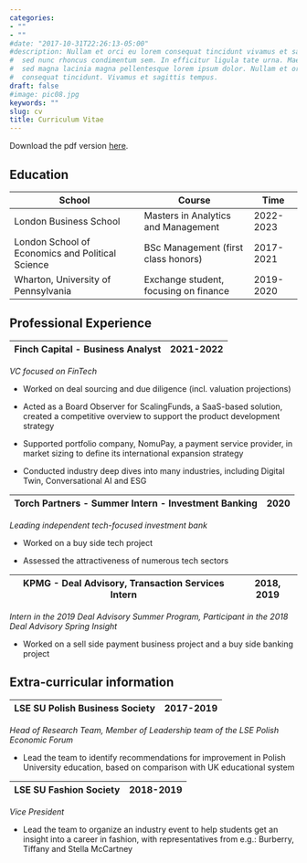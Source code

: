 ```yaml
---
categories:
- ""
- ""
#date: "2017-10-31T22:26:13-05:00"
#description: Nullam et orci eu lorem consequat tincidunt vivamus et sagittis magna
#  sed nunc rhoncus condimentum sem. In efficitur ligula tate urna. Maecenas massa
#  sed magna lacinia magna pellentesque lorem ipsum dolor. Nullam et orci eu lorem
#  consequat tincidunt. Vivamus et sagittis tempus.
draft: false
#image: pic08.jpg
keywords: ""
slug: cv
title: Curriculum Vitae
---
```


Download the pdf version [here](https://ameliaprzybyl.netlify.app/blogs/curriculumvitae.pdf).

## Education

| School                                           | Course                                | Time      |
|----------------------------|-------------------------|-------------------|
| London Business School                           | Masters in Analytics and Management   | 2022-2023 |
| London School of Economics and Political Science | BSc Management (first class honors)   | 2017-2021 |
| Wharton, University of Pennsylvania              | Exchange student, focusing on finance | 2019-2020 |

## Professional Experience

| **Finch Capital** - Business Analyst | 2021-2022 |
|--------------------------------------|-----------|

*VC focused on FinTech*

-   Worked on deal sourcing and due diligence (incl. valuation projections)

-   Acted as a Board Observer for ScalingFunds, a SaaS-based solution, created a competitive overview to support the product development strategy

-   Supported portfolio company, NomuPay, a payment service provider, in market sizing to define its international expansion strategy

-   Conducted industry deep dives into many industries, including Digital Twin, Conversational AI and ESG

| Torch Partners - Summer Intern - Investment Banking | 2020 |
|-----------------------------------------------------|------|

*Leading independent tech-focused investment bank*

-   Worked on a buy side tech project

-   Assessed the attractiveness of numerous tech sectors

|  KPMG - Deal Advisory, Transaction Services Intern  | 2018, 2019 |
|-----------------------------------------------------|------------|

*Intern in the 2019 Deal Advisory Summer Program, Participant
in the 2018 Deal Advisory Spring Insight*

-   Worked on a sell side payment business project and a buy side banking project

## Extra-curricular information

| LSE SU Polish Business Society | 2017-2019 |
|--------------------------------|-----------|

*Head of Research Team, Member of Leadership team of the LSE Polish Economic Forum*

-   Lead the team to identify recommendations for improvement in Polish University education, based on comparison with UK educational system

| LSE SU Fashion Society | 2018-2019 |
|------------------------|-----------|

*Vice President*

-   Lead the team to organize an industry event to help students get an insight into a career in fashion, with representatives from e.g.: Burberry, Tiffany and Stella McCartney
